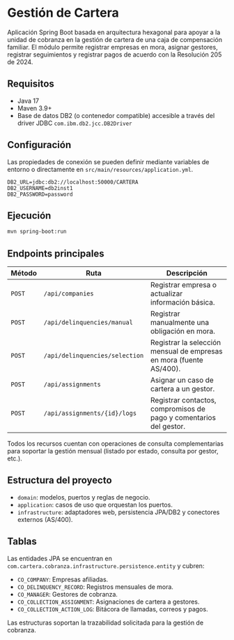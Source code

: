 # Gestión de Cartera

Aplicación Spring Boot basada en arquitectura hexagonal para apoyar a la unidad de cobranza en la gestión de cartera de una caja de compensación familiar. El módulo permite registrar empresas en mora, asignar gestores, registrar seguimientos y registrar pagos de acuerdo con la Resolución 205 de 2024.

## Requisitos

- Java 17
- Maven 3.9+
- Base de datos DB2 (o contenedor compatible) accesible a través del driver JDBC `com.ibm.db2.jcc.DB2Driver`

## Configuración

Las propiedades de conexión se pueden definir mediante variables de entorno o directamente en `src/main/resources/application.yml`.

```properties
DB2_URL=jdbc:db2://localhost:50000/CARTERA
DB2_USERNAME=db2inst1
DB2_PASSWORD=password
```

## Ejecución

```bash
mvn spring-boot:run
```

## Endpoints principales

| Método | Ruta | Descripción |
| --- | --- | --- |
| `POST` | `/api/companies` | Registrar empresa o actualizar información básica. |
| `POST` | `/api/delinquencies/manual` | Registrar manualmente una obligación en mora. |
| `POST` | `/api/delinquencies/selection` | Registrar la selección mensual de empresas en mora (fuente AS/400). |
| `POST` | `/api/assignments` | Asignar un caso de cartera a un gestor. |
| `POST` | `/api/assignments/{id}/logs` | Registrar contactos, compromisos de pago y comentarios del gestor. |

Todos los recursos cuentan con operaciones de consulta complementarias para soportar la gestión mensual (listado por estado, consulta por gestor, etc.).

## Estructura del proyecto

- `domain`: modelos, puertos y reglas de negocio.
- `application`: casos de uso que orquestan los puertos.
- `infrastructure`: adaptadores web, persistencia JPA/DB2 y conectores externos (AS/400).

## Tablas

Las entidades JPA se encuentran en `com.cartera.cobranza.infrastructure.persistence.entity` y cubren:

- `CO_COMPANY`: Empresas afiliadas.
- `CO_DELINQUENCY_RECORD`: Registros mensuales de mora.
- `CO_MANAGER`: Gestores de cobranza.
- `CO_COLLECTION_ASSIGNMENT`: Asignaciones de cartera a gestores.
- `CO_COLLECTION_ACTION_LOG`: Bitácora de llamadas, correos y pagos.

Las estructuras soportan la trazabilidad solicitada para la gestión de cobranza.
